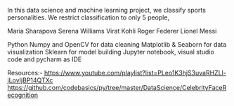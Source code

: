 In this data science and machine learning project, we classify sports personalities. We restrict classification to only 5 people,

Maria Sharapova
Serena Williams
Virat Kohli
Roger Federer
Lionel Messi



Python
Numpy and OpenCV for data cleaning
Matplotlib & Seaborn for data visualization
Sklearn for model building
Jupyter notebook, visual studio code and pycharm as IDE



Resources:-
    https://www.youtube.com/playlist?list=PLeo1K3hjS3uvaRHZLl-jLovIjBP14QTXc
    https://github.com/codebasics/py/tree/master/DataScience/CelebrityFaceRecognition